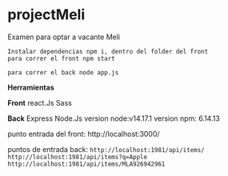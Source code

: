# projectMeli
Examen para optar a vacante Meli
~~~~
Instalar dependencias npm i, dentro del folder del front
para correr el front npm start

para correr el back node app.js
~~~~
**Herramientas**

**Front**
react.Js
Sass

**Back**
Express
Node.Js
version node:v14.17.1
version npm: 6.14.13

punto entrada del front: http://localhost:3000/

puntos de entrada back: 
`http://localhost:1981/api/items/
http://localhost:1981/api/items?q=Apple
http://localhost:1981/api/items/MLA926942961`
